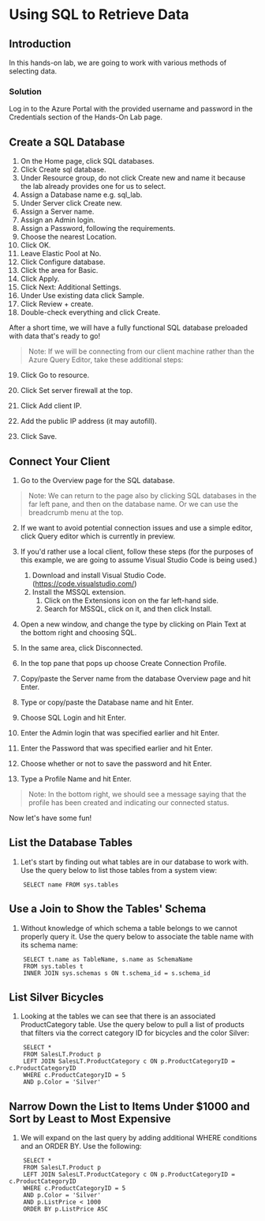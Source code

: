 # Using SQL to Retrieve Data
## Introduction

In this hands-on lab, we are going to work with various methods of selecting data.

### Solution

Log in to the Azure Portal with the provided username and password in the Credentials section of the Hands-On Lab page.

## Create a SQL Database
1. On the Home page, click SQL databases.
2. Click Create sql database.
3. Under Resource group, do not click Create new and name it because the lab already provides one for us to select.
4. Assign a Database name e.g. sql_lab.
5. Under Server click Create new.
6. Assign a Server name.
7. Assign an Admin login.
8. Assign a Password, following the requirements.
9. Choose the nearest Location.
10. Click OK.
11. Leave Elastic Pool at No.
12. Click Configure database.
13. Click the area for Basic.
14. Click Apply.
15. Click Next: Additional Settings.
16. Under Use existing data click Sample.
17. Click Review + create.
18. Double-check everything and click Create.

After a short time, we will have a fully functional SQL database preloaded with data that's ready to go!

>Note: If we will be connecting from our client machine rather than the Azure Query Editor, take these additional steps:

19. Click Go to resource.

20. Click Set server firewall at the top.
21. Click Add client IP.
22. Add the public IP address (it may autofill).
23. Click Save.

## Connect Your Client

1. Go to the Overview page for the SQL database.

> Note: We can return to the page also by clicking SQL databases in the far left pane, and then on the database name. Or we can use the breadcrumb menu at the top.

2. If we want to avoid potential connection issues and use a simple editor, click Query editor which is currently in preview.

3. If you'd rather use a local client, follow these steps (for the purposes of this example, we are going to assume Visual Studio Code is being used.)
    1. Download and install Visual Studio Code.(https://code.visualstudio.com/)
    2. Install the MSSQL extension.
        1. Click on the Extensions icon on the far left-hand side.
        2. Search for MSSQL, click on it, and then click Install.
4. Open a new window, and change the type by clicking on Plain Text at the bottom right and choosing SQL.
5. In the same area, click Disconnected.
6. In the top pane that pops up choose Create Connection Profile.
7. Copy/paste the Server name from the database Overview page and hit Enter.
8. Type or copy/paste the Database name and hit Enter.
9. Choose SQL Login and hit Enter.
10. Enter the Admin login that was specified earlier and hit Enter.
11. Enter the Password that was specified earlier and hit Enter.
12. Choose whether or not to save the password and hit Enter.
13. Type a Profile Name and hit Enter.

>Note: In the bottom right, we should see a message saying that the profile has been created and indicating our connected status.

Now let's have some fun!

## List the Database Tables
1. Let's start by finding out what tables are in our database to work with. Use the query below to list those tables from a system view:
```
    SELECT name FROM sys.tables
```

## Use a Join to Show the Tables' Schema
1. Without knowledge of which schema a table belongs to we cannot properly query it. Use the query below to associate the table name with its schema name:
```
    SELECT t.name as TableName, s.name as SchemaName
    FROM sys.tables t
    INNER JOIN sys.schemas s ON t.schema_id = s.schema_id
```

## List Silver Bicycles
1. Looking at the tables we can see that there is an associated ProductCategory table. Use the query below to pull a list of products that filters via the correct category ID for bicycles and the color Silver:
```
    SELECT *
    FROM SalesLT.Product p
    LEFT JOIN SalesLT.ProductCategory c ON p.ProductCategoryID = c.ProductCategoryID
    WHERE c.ProductCategoryID = 5
    AND p.Color = 'Silver'
```
## Narrow Down the List to Items Under $1000 and Sort by Least to Most Expensive
1. We will expand on the last query by adding additional WHERE conditions and an ORDER BY. Use the following:
```
    SELECT *
    FROM SalesLT.Product p
    LEFT JOIN SalesLT.ProductCategory c ON p.ProductCategoryID = c.ProductCategoryID
    WHERE c.ProductCategoryID = 5
    AND p.Color = 'Silver'
    AND p.ListPrice < 1000
    ORDER BY p.ListPrice ASC
```